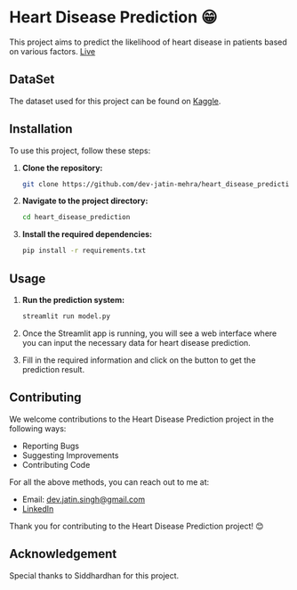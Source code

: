 # Heart Disease Prediction 😁

This project aims to predict the likelihood of heart disease in patients based on various factors.
[Live]([https://heart-disease-prediction-project.streamlit.app/](https://heart-disease-prediction-project.streamlit.app/))

## DataSet

The dataset used for this project can be found on [Kaggle](https://www.kaggle.com/datasets/johnsmith88/heart-disease-dataset).

## Installation

To use this project, follow these steps:

1. **Clone the repository:**
    ```sh
    git clone https://github.com/dev-jatin-mehra/heart_disease_prediction.git
    ```

2. **Navigate to the project directory:**
    ```sh
    cd heart_disease_prediction
    ```

3. **Install the required dependencies:**
    ```sh
    pip install -r requirements.txt
    ```

## Usage

1. **Run the prediction system:**
    ```sh
    streamlit run model.py
    ```

2. Once the Streamlit app is running, you will see a web interface where you can input the necessary data for heart disease prediction.

3. Fill in the required information and click on the button to get the prediction result.

## Contributing

We welcome contributions to the Heart Disease Prediction project in the following ways:

- Reporting Bugs
- Suggesting Improvements
- Contributing Code

For all the above methods, you can reach out to me at:
- Email: dev.jatin.singh@gmail.com
- [LinkedIn](https://www.linkedin.com/in/jatinsinghmehra)

Thank you for contributing to the Heart Disease Prediction project! 😊

## Acknowledgement

Special thanks to Siddhardhan for this project.
